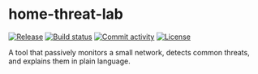 # home-threat-lab

[![Release](https://img.shields.io/github/v/release/HackChamp25/home-threat-lab)](https://img.shields.io/github/v/release/HackChamp25/home-threat-lab)
[![Build status](https://img.shields.io/github/actions/workflow/status/HackChamp25/home-threat-lab/main.yml?branch=main)](https://github.com/HackChamp25/home-threat-lab/actions/workflows/main.yml?query=branch%3Amain)
[![Commit activity](https://img.shields.io/github/commit-activity/m/HackChamp25/home-threat-lab)](https://img.shields.io/github/commit-activity/m/HackChamp25/home-threat-lab)
[![License](https://img.shields.io/github/license/HackChamp25/home-threat-lab)](https://img.shields.io/github/license/HackChamp25/home-threat-lab)

A tool that passively monitors a small network, detects common threats, and explains them in plain language.
